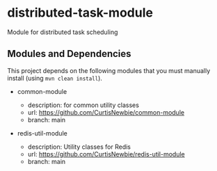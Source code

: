 # distributed-task-module

Module for distributed task scheduling

## Modules and Dependencies

This project depends on the following modules that you must manually install (using `mvn clean install`).

- common-module
    - description: for common utility classes 
    - url: https://github.com/CurtisNewbie/common-module
    - branch: main

- redis-util-module
    - description: Utility classes for Redis
    - url: https://github.com/CurtisNewbie/redis-util-module
    - branch: main